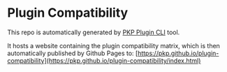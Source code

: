 # Plugin Compatibility

This repo is automatically generated by [PKP Plugin CLI](https://github.com/pkp/pkp-plugin-cli) tool.

It hosts a website containing the plugin compatibility matrix, which is then automatically published by Github Pages to: [https://pkp.github.io/plugin-compatibility](https://pkp.github.io/plugin-compatibility/index.html)
